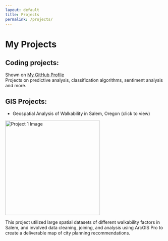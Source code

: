 ```yaml
---
layout: default
title: Projects
permalink: /projects/
---
```


# My Projects

## Coding projects:

Shown on [My GitHub Profile](https://github.com/siegelhannah)<br>
Projects on predictive analysis, classification algorithms, sentiment analysis and more.
<br>

## GIS Projects:

- Geospatial Analysis of Walkability in Salem, Oregon (click to view)

<a href="{{ site.baseurl }}/assets/Salem_Final_Project.pdf">
    <img src="{{ site.baseurl }}/assets/FinalMapNeighborhoodIssues.jpg" alt="Project 1 Image" style="width: 300px;">
</a>
<br>

This project utilized large spatial datasets of different walkability factors in Salem, and involved data cleaning, joining, and analysis using ArcGIS Pro to create a deliverable map of city planning recommendations.

<br>
